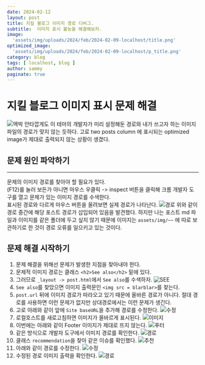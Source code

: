 ```yaml
---
date: 2024-02-12
layout: post
title: 지킬 블로그 이미지 경로 디버그.
subtitle:  이미지 표시 불능을 해결해보자.
image: 
  'assets/img/uploads/2024/feb/2024-02-09-localhost/title.png'
optimized_image:    
  'assets/img/uploads/2024/feb/2024-02-09-localhost/p_title.png'
category: blog
tags: [ localhost, blog ]
author: sammy
paginate: true
---
```



# 지킬 블로그 이미지 표시 문제 해결
![엑박](../assets/img/uploads/2024/feb/2024-02-12-imagefix/1.png)
안타깝게도 이 테마의 개발자가 미리 설정해둔 경로와 내가 쓰고자 하는 이미지파일의 경로가 맞지 않는 듯하다. 고로 two posts column 에 표시되는 optimized image가 제대로 출력되지 않는 상황이 생겼다.


## 문제 원인 파악하기
*****
문제의 이미지 경로를 찾아야 할 필요가 있다.  
(F12)를 눌러 보든가 아니면 마우스 우클릭 -> inspect 버튼을 클릭해 크롬 개발자 도구를 열고 문제가 있는 이미지 경로를 수색한다.  
표시된 경로와 다르게 마우스 버튼을 올려보면 실제 경로가 나타난다.
![경로](../assets/img/uploads/2024/feb/2024-02-12-imagefix/2.png)
위와 같이 경로 중간에 해당 포스트 경로가 삽입되어 있음을 발견했다.
하지만 나는 포스트 md 파일과 이미지를 같은 폴더에 두고 싶지 않기 때문에 이미지는 `assets/img/~~` 에 따로 보관하기로 한 것이 경로 오류를 일으키고 있는 것이다.

## 문제 해결 시작하기
1. 문제 해결을 위해선 문제가 발생한 지점을 찾아내야 한다.
2. 문제적 이미지 경로는 클래스 `<h2>See also</h2>` 밑에 있다.
3. 그러므로 `_layout -> post.html`에서 `See also`를 수색하자.
   ![SEE](../assets/img/uploads/2024/feb/2024-02-12-imagefix/3.png)
4. `See also`를 찾았으면 이미지 출력문인 `<img src = blarblar>`를 찾는다.
5. `post.url` 뒤에 이미지 경로가 따라오고 있기 때문에 올바른 경로가 아니다. 절대 경로를 사용하면 이런 문제가 없지만 상대경로에서는 이런 문제가 생긴다.
6. 고로 아래와 같이 앞에 `Site baseURL`을 추가해 경로를 수정한다.
    ![수정](../assets/img/uploads/2024/feb/2024-02-12-imagefix/4.png)
7. 로컬호스트를 새로고침하면 이미지가 올바르게 표시된다.
    ![이미지](../assets/img/uploads/2024/feb/2024-02-12-imagefix/5.png)
8. 이번에는 아래와 같이 Footer 이미지가 제대로 뜨지 않는다. 
    ![푸터](../assets/img/uploads/2024/feb/2024-02-12-imagefix/6.png)
9. 같은 방식으로 개발자 도구에서 이미지 경로를 확인한다.
    ![경로](../assets/img/uploads/2024/feb/2024-02-12-imagefix/7.png)
10. 클래스 `recommendation`을 찾아  같은 이슈를 확인했다.
    ![추천](../assets/img/uploads/2024/feb/2024-02-12-imagefix/8.png)
11. 아래와 같이 경로를 수정한다.
    ![수정](../assets/img/uploads/2024/feb/2024-02-12-imagefix/9.png)
12. 수정된 경로 이미지 출력을 확인한다.
    ![경로](../assets/img/uploads/2024/feb/2024-02-12-imagefix/10.png)
